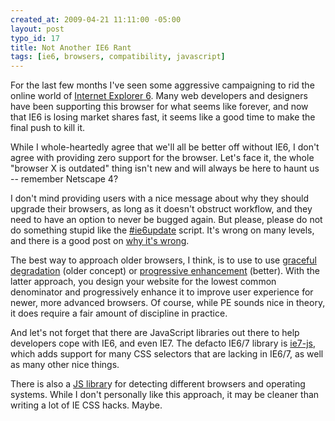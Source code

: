 ```yaml
--- 
created_at: 2009-04-21 11:11:00 -05:00
layout: post
typo_id: 17
title: Not Another IE6 Rant
tags: [ie6, browsers, compatibility, javascript]
---
```

<p>For the last few months I've seen some aggressive campaigning to rid the online world of <a href="http://en.wikipedia.org/wiki/Internet_Explorer_6">Internet Explorer 6</a>. Many web developers and designers have been supporting this browser for what seems like forever, and now that IE6 is losing market shares fast, it seems like a good time to make the final push to kill it.</p>
<p>While I whole-heartedly agree that we'll all be better off without IE6, I don't agree with providing zero support for the browser. Let's face it, the whole "browser X is outdated" thing isn't new and will always be here to haunt us -- remember Netscape 4?</p>
<p>I don't mind providing users with a nice message about why they should upgrade their browsers, as long as it doesn't obstruct workflow, and they need to have an option to never be bugged again. But please, please do not do something stupid like the <a href="http://ie6update.com/">#ie6update</a> script. It's wrong on many levels, and there is a good post on <a href="http://www.friskdesign.com/2009/04/21/why-ie6update-is-wrong/">why it's wrong</a>.</p>
<p>The best way to approach older browsers, I think, is to use to use <a href="http://en.wikipedia.org/wiki/Fault-tolerant_system">graceful degradation</a> (older concept) or <a href="http://en.wikipedia.org/wiki/Progressive_enhancement">progressive enhancement</a> (better). With the latter approach, you design your website for the lowest common denominator and progressively enhance it to improve user experience for newer, more advanced browsers. Of course, while PE sounds nice in theory, it does require a fair amount of discipline in practice.</p>
<p>And let's not forget that there are JavaScript libraries out there to help developers cope with IE6, and even IE7. The defacto IE6/7 library is <a href="http://code.google.com/p/ie7-js/">ie7-js</a>, which adds support for many CSS selectors that are lacking in IE6/7, as well as many other nice things.</p>
<p>There is also a <a href="http://rafael.adm.br/css_browser_selector/">JS librar</a>y for detecting different browsers and operating systems. While I don't personally like this approach, it may be cleaner than writing a lot of IE CSS hacks. Maybe.</p>
